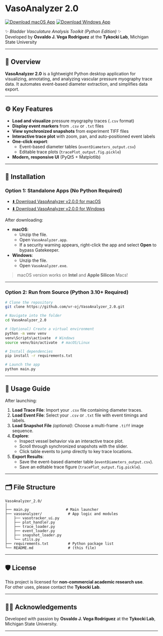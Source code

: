 
# VasoAnalyzer 2.0

[![Download macOS App](https://img.shields.io/badge/Download-macOS-blue?logo=apple&style=for-the-badge)](https://github.com/vr-oj/VasoAnalyzer_2.0/releases/download/v2.0.0/VasoAnalyzer_macOS.zip)
[![Download Windows App](https://img.shields.io/badge/Download-Windows-blue?logo=windows&style=for-the-badge)](https://github.com/vr-oj/VasoAnalyzer_2.0/releases/download/v2.0.0/VasoAnalyzer_Windows.zip)

✨ *Bladder Vasculature Analysis Toolkit (Python Edition)* ✨  
Developed by **Osvaldo J. Vega Rodríguez** at the **Tykocki Lab**, Michigan State University

---

## 🌟 Overview

**VasoAnalyzer 2.0** is a lightweight Python desktop application for visualizing, annotating, and analyzing vascular pressure myography trace data. It automates event-based diameter extraction, and simplifies data export.

---

## ⚙️ Key Features

- **Load and visualize** pressure myography traces (`.csv` format)
- **Display event markers** from `.csv` or `.txt` files
- **View synchronized snapshots** from experiment TIFF files
- **Interactive trace plot** with zoom, pan, and auto-positioned event labels
- **One-click export**:
  - Event-based diameter tables (`eventDiameters_output.csv`)
  - Editable trace plots (`tracePlot_output.fig.pickle`)
- **Modern, responsive UI** (PyQt5 + Matplotlib)

---

## 🚀 Installation

### Option 1: Standalone Apps (No Python Required)

- [⬇️ Download VasoAnalyzer v2.0.0 for macOS](https://github.com/vr-oj/VasoAnalyzer_2.0/releases/download/v2.0.0/VasoAnalyzer_macOS.zip)
- [⬇️ Download VasoAnalyzer v2.0.0 for Windows](https://github.com/vr-oj/VasoAnalyzer_2.0/releases/download/v2.0.0/VasoAnalyzer_Windows.zip)

After downloading:
- **macOS**:
  - Unzip the file.
  - Open `VasoAnalyzer.app`.
  - If a security warning appears, right-click the app and select **Open** to bypass Gatekeeper.
- **Windows**:
  - Unzip the file.
  - Open `VasoAnalyzer.exe`.

> macOS version works on **Intel** and **Apple Silicon** Macs!

---

### Option 2: Run from Source (Python 3.10+ Required)

```bash
# Clone the repository
git clone https://github.com/vr-oj/VasoAnalyzer_2.0.git

# Navigate into the folder
cd VasoAnalyzer_2.0

# (Optional) Create a virtual environment
python -m venv venv
venv\Scripts\activate  # Windows
source venv/bin/activate  # macOS/Linux

# Install dependencies
pip install -r requirements.txt

# Launch the app
python main.py
```

---

## 🎯 Usage Guide

After launching:

1. **Load Trace File**: Import your `.csv` file containing diameter traces.
2. **Load Event File**: Select your `.csv` or `.txt` file with event timings and labels.
3. **Load Snapshot File** *(optional)*: Choose a multi-frame `.tiff` image sequence.
4. **Explore**:
   - Inspect vessel behavior via an interactive trace plot.
   - Scroll through synchronized snapshots with the slider.
   - Click table events to jump directly to key trace locations.
5. **Export Results**:
   - Save the event-based diameter table (`eventDiameters_output.csv`).
   - Save an editable trace figure (`tracePlot_output.fig.pickle`).

---

## 🗂️ File Structure

```
VasoAnalyzer_2.0/
│
├── main.py                 # Main launcher
├── vasoanalyzer/            # App logic and modules
│   ├── vasotracker_ui.py
│   ├── plot_handler.py
│   ├── trace_loader.py
│   ├── event_loader.py
│   ├── snapshot_loader.py
│   └── utils.py
├── requirements.txt         # Python package list
└── README.md                # (this file)
```

---

## 🛡️ License

This project is licensed for **non-commercial academic research use**.  
For other uses, please contact the **Tykocki Lab**.

---

## 👨‍🔬 Acknowledgements

Developed with passion by **Osvaldo J. Vega Rodríguez** at the **Tykocki Lab**, Michigan State University.

---
